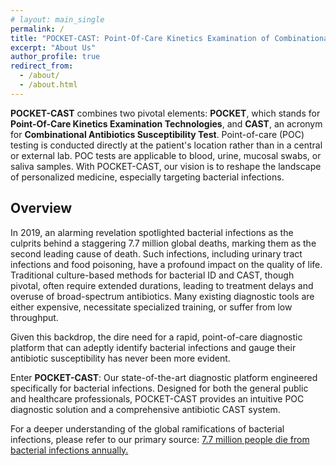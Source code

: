 ```yaml
---
# layout: main_single
permalink: /
title: "POCKET-CAST: Point-Of-Care Kinetics Examination of Combinational Antibiotics Susceptibility Test"
excerpt: "About Us"
author_profile: true
redirect_from: 
  - /about/
  - /about.html
---
```



**POCKET-CAST** combines two pivotal elements: **POCKET**, which stands for **Point-Of-Care Kinetics Examination Technologies**, and **CAST**, an acronym for **Combinational Antibiotics Susceptibility Test**. Point-of-care (POC) testing is conducted directly at the patient's location rather than in a central or external lab. POC tests are applicable to blood, urine, mucosal swabs, or saliva samples. With POCKET-CAST, our vision is to reshape the landscape of personalized medicine, especially targeting bacterial infections.

## Overview

In 2019, an alarming revelation spotlighted bacterial infections as the culprits behind a staggering 7.7 million global deaths, marking them as the second leading cause of death. Such infections, including urinary tract infections and food poisoning, have a profound impact on the quality of life. Traditional culture-based methods for bacterial ID and CAST, though pivotal, often require extended durations, leading to treatment delays and overuse of broad-spectrum antibiotics. Many existing diagnostic tools are either expensive, necessitate specialized training, or suffer from low throughput.

Given this backdrop, the dire need for a rapid, point-of-care diagnostic platform that can adeptly identify bacterial infections and gauge their antibiotic susceptibility has never been more evident.

Enter **POCKET-CAST**: Our state-of-the-art diagnostic platform engineered specifically for bacterial infections. Designed for both the general public and healthcare professionals, POCKET-CAST provides an intuitive POC diagnostic solution and a comprehensive antibiotic CAST system.

For a deeper understanding of the global ramifications of bacterial infections, please refer to our primary source:
[7.7 million people die from bacterial infections annually.](https://www.reactgroup.org/news-and-views/news-and-opinions/year-2022/7-7-million-people-die-from-bacterial-infections-every-year/#:~:text=7.7%20million%20deaths%20around%20the%20world%20were%20found%20linked%20to,leading%20cause%20of%20death%20globally.)
